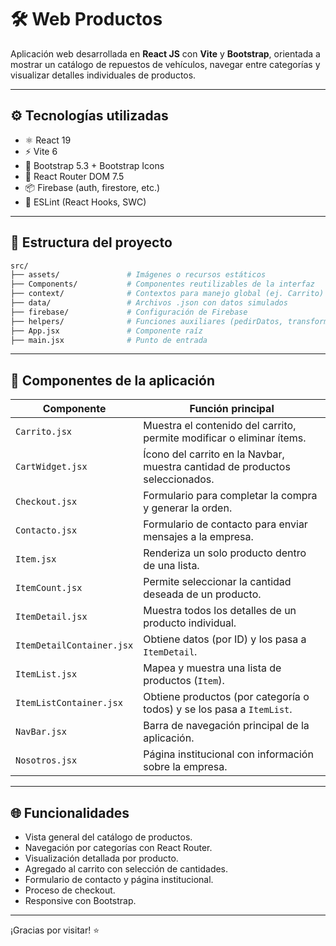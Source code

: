 # 🛠️ Web Productos

Aplicación web desarrollada en **React JS** con **Vite** y **Bootstrap**, orientada a mostrar un catálogo de repuestos de vehículos, navegar entre categorías y visualizar detalles individuales de productos.

---

## ⚙️ Tecnologías utilizadas

- ⚛️ React 19
- ⚡ Vite 6
- 🎨 Bootstrap 5.3 + Bootstrap Icons
- 🧭 React Router DOM 7.5
- 📦 Firebase (auth, firestore, etc.)
- 📏 ESLint (React Hooks, SWC)

---

## 📁 Estructura del proyecto

```bash
src/
├── assets/               # Imágenes o recursos estáticos
├── Components/           # Componentes reutilizables de la interfaz
├── context/              # Contextos para manejo global (ej. Carrito)
├── data/                 # Archivos .json con datos simulados
├── firebase/             # Configuración de Firebase
├── helpers/              # Funciones auxiliares (pedirDatos, transformar textos)
├── App.jsx               # Componente raíz
├── main.jsx              # Punto de entrada
```

---

## 🧩 Componentes de la aplicación

| Componente                  | Función principal                                                                 |
|-----------------------------|------------------------------------------------------------------------------------|
| `Carrito.jsx`               | Muestra el contenido del carrito, permite modificar o eliminar ítems.             |
| `CartWidget.jsx`            | Ícono del carrito en la Navbar, muestra cantidad de productos seleccionados.      |
| `Checkout.jsx`              | Formulario para completar la compra y generar la orden.                          |
| `Contacto.jsx`              | Formulario de contacto para enviar mensajes a la empresa.                         |
| `Item.jsx`                  | Renderiza un solo producto dentro de una lista.                                  |
| `ItemCount.jsx`             | Permite seleccionar la cantidad deseada de un producto.                          |
| `ItemDetail.jsx`            | Muestra todos los detalles de un producto individual.                            |
| `ItemDetailContainer.jsx`   | Obtiene datos (por ID) y los pasa a `ItemDetail`.                                |
| `ItemList.jsx`              | Mapea y muestra una lista de productos (`Item`).                                 |
| `ItemListContainer.jsx`     | Obtiene productos (por categoría o todos) y se los pasa a `ItemList`.            |
| `NavBar.jsx`                | Barra de navegación principal de la aplicación.                                  |
| `Nosotros.jsx`              | Página institucional con información sobre la empresa.                           |


---

## 🌐 Funcionalidades

- Vista general del catálogo de productos.
- Navegación por categorías con React Router.
- Visualización detallada por producto.
- Agregado al carrito con selección de cantidades.
- Formulario de contacto y página institucional.
- Proceso de checkout.
- Responsive con Bootstrap.

---


¡Gracias por visitar! ⭐
